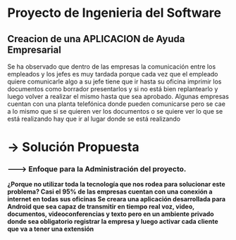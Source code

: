 

<h1><strong>Proyecto de Ingenieria del Software </strong></h1>
<h2>Creacion de una APLICACION de Ayuda Empresarial </h2>
Se ha observado que dentro de las empresas la comunicación entre los empleados y los jefes es
muy tardada porque cada vez que el empleado quiere comunicarle algo a su jefe tiene que ir hasta
su oficina imprimir los documentos como borrador presentarlos y si no está bien replantearlo y
luego volver a realizar el mismo hasta que sea aprobado.
Algunas empresas cuentan con una planta telefónica donde pueden comunicarse pero se cae a lo
mismo que si se quieren ver los documentos o se quiere ver lo que se está realizando hay que ir al
lugar donde se está realizando
<h1>-> Solución Propuesta</h1>
<h3>---> Enfoque para la Administración del proyecto.</h3>

   <strong> ¿Porque no utilizar toda la tecnología que nos rodea para solucionar este problema?<strong>
    Casi el 95% de las empresas cuentan con una conexión a internet en todas sus oficinas
    Se creara una aplicación desarrollada para Android que sea capaz de transmitir en tiempo real voz,
    video, documentos, videoconferencias y texto pero en un ambiente privado donde sea obligatorio
    registrar la empresa y luego activar cada cliente que va a tener una extensión

